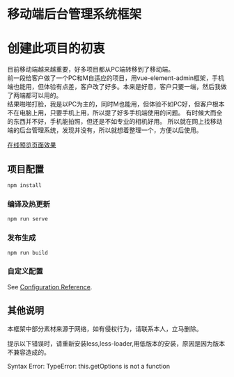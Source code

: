 # 移动端后台管理系统框架

# 创建此项目的初衷
目前移动端越来越重要，好多项目都从PC端转移到了移动端。  
前一段给客户做了一个PC和M自适应的项目，用vue-element-admin框架，手机端也能用，但体验有点差，客户改了好多。本来是好意，客户只要一端，然后我做了两端都可以用的。  
结果啪啪打脸，我是以PC为主的，同时M也能用，但体验不如PC好，但客户根本不在电脑上用，只要手机上用，所以提了好多手机端使用的问题。
有时候大而全的东西并不好，手机能拍照，但还是不如专业的相机好用。
所以就在网上找移动端的后台管理系统，发现并没有，所以就想着整理一个，方便以后使用。


[在线预览页面效果](http://47.93.136.161/mobileH5System)


## 项目配置
```
npm install
```

### 编译及热更新
```
npm run serve
```

### 发布生成
```
npm run build
```

### 自定义配置
See [Configuration Reference](https://cli.vuejs.org/config/).


## 其他说明

本框架中部分素材来源于网络，如有侵权行为，请联系本人，立马删除。


提示以下错误时，请重新安装less,less-loader,用低版本的安装，原因是因为版本不兼容造成的。

 Syntax Error: TypeError: this.getOptions is not a function
